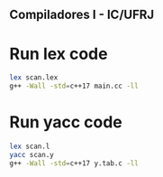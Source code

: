 ## Compiladores I - IC/UFRJ

# Run lex code
```bash
lex scan.lex
g++ -Wall -std=c++17 main.cc -ll  
```

# Run yacc code
```bash
lex scan.l
yacc scan.y
g++ -Wall -std=c++17 y.tab.c -ll  
```